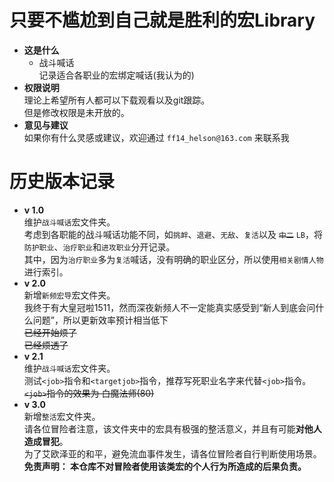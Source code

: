 # 只要不尴尬到自己就是胜利的宏Library

+ **这是什么**    
    + 战斗喊话    
    记录适合各职业的宏绑定喊话(我认为的)    
+ **权限说明**    
理论上希望所有人都可以下载观看以及git跟踪。    
但是修改权限是未开放的。
+ **意见与建议**    
如果你有什么灵感或建议，欢迎通过 `ff14_helson@163.com` 来联系我

# 历史版本记录
+ **v 1.0**        
维护`战斗喊话`宏文件夹。        
考虑到各职能的战斗喊话功能不同，如`挑衅`、`退避`、`无敌`、`复活`以及 ~~`中二`~~ `LB`，将`防护职业`、`治疗职业`和`进攻职业`分开记录。    
其中，因为`治疗职业`多为`复活`喊话，没有明确的职业区分，所以使用`相关剧情人物`进行索引。    
+ **v 2.0**    
新增`新频宏导`宏文件夹。    
我终于有大皇冠啦1511，然而深夜新频人不一定能真实感受到“新人到底会问什么问题”，所以更新效率预计相当低下    
~~已经开始烦了~~    
~~已经烦透了~~    
+ **v 2.1**    
维护`战斗喊话`宏文件夹。    
测试`<job>`指令和`<targetjob>`指令，推荐写死职业名字来代替`<job>`指令。 ~~`<job>`指令的效果为 白魔法师(80)~~
+ **v 3.0**     
新增`整活`宏文件夹。     
请各位冒险者注意，该文件夹中的宏具有极强的整活意义，并且有可能**对他人造成冒犯**。    
为了艾欧泽亚的和平，避免流血事件发生，请各位冒险者自行判断使用场景。    
**免责声明： 本仓库不对冒险者使用该类宏的个人行为所造成的后果负责。**    